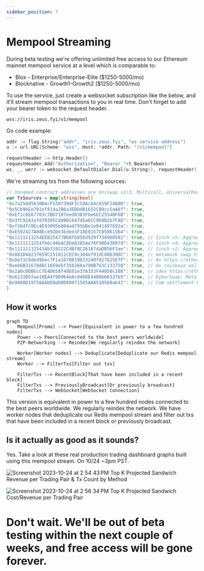 ```yaml
---
sidebar_position: 7
---
```


# Mempool Streaming

During beta testing we're offering unlimited free access to our Ethereum mainnet mempool service at a level which is
comparable to:

- Blox - Enterprise/Enterprise-Elite ($1250-5000/mo)
- Blocknative - Growth1-Growth2 ($1250-5000/mo)

To use the service, just create a websocket subscription like the below, and it'll stream mempool transactions
to you in real time. Don't forget to add your bearer token to the request header.

`wss://iris.zeus.fyi/v1/mempool`

Go code example:

```go
addr := flag.String("addr", "iris.zeus.fyi", "ws service address")
u := url.URL{Scheme: "wss", Host: *addr, Path: "/v1/mempool"}

requestHeader := http.Header{}
requestHeader.Add("Authorization", "Bearer "+t.BearerToken)
ws, _, werr := websocket.DefaultDialer.Dial(u.String(), requestHeader)
```

We're streaming txs from the following sources:

```go
// Unnamed contract addresses are Uniswap v2/3, Multicall, UniversalRouter (both versions)
var TxSources = map[string]bool{
"0x7a250d5630B4cF539739dF2C5dAcb4c659F2488D": true,
"0x5C69bEe701ef814a2B6a3EDD4B1652CB9cc5aA6f": true,
"0xEf1c6E67703c7BD7107eed8303Fbe6EC2554BF6B": true,
"0x3fC91A3afd70395Cd496C647d5a6CC9D4B2b7FAD": true,
"0xf164fC0Ec4E93095b804a4795bBe1e041497b92a": true,
"0xE592427A0AEce92De3Edee1F18E0157C05861564": true,
"0x1111111254EEB25477B68fb85Ed929f73A960582": true, // 1inch v5: Aggregation Router	 https://etherscan.io/address/0x1111111254eeb25477b68fb85ed929f73a960582#code
"0x1111111254fb6c44bAC0beD2854e76F90643097d": true, // 1inch v4: Aggregation Router https://etherscan.io/address/0x1111111254fb6c44bac0bed2854e76f90643097d
"0x111111125434b319222CdBf8C261674aDB56F3ae": true, // 1inch v2: Aggregation Router
"0x881D40237659C251811CEC9c364ef91dC08D300C": true, // metamask swap https://etherscan.io/address/0x881d40237659c251811cec9c364ef91dc08d300c
"0xDef1C0ded9bec7F1a1670819833240f027b25EfF": true, // 0x https://etherscan.io/address/0xdef1c0ded9bec7f1a1670819833240f027b25eff
"0xe66B31678d6C16E9ebf358268a790B763C133750": true, // 0x coinbase wallet proxy https://etherscan.io/address/0xe66b31678d6c16e9ebf358268a790b763c133750#code
"0x2a0c0DBEcC7E4D658f48E01e3fA353F44050c208": true, // idex https://etherscan.io/address/0x2a0c0dbecc7e4d658f48e01e3fa353f44050c208
"0x6131B5fae19EA4f9D964eAc0408E4408b66337b5": true, // KyberSwap: Meta Aggregation Router v2 https://etherscan.io/address/0x6131b5fae19ea4f9d964eac0408e4408b66337b5
"0x9008D19f58AAbD9eD0D60971565AA8510560ab41": true, // CoW settlement https://etherscan.io/address/0x9008d19f58aabd9ed0d60971565aa8510560ab41
}
```

## How it works

```mermaid
graph TD
    Mempool[Promo] --> Power[Equivalent in power to a few hundred nodes]
    Power --> Peers[Connected to the best peers worldwide]
    P2P-Networking --> Reindex[We regularly reindex the network]

    Worker[Worker nodes] --> Deduplicate[Deduplicate our Redis mempool stream]
    Worker --> FilterTxs[Filter out txs]
    
    FilterTxs --> RecentBlock[That have been included in a recent block]
    FilterTxs --> PreviouslyBroadcast[Or previously broadcast]
    FilterTxs --> WebSocket[WebSocket Connection]
```

This version is equivalent in power to a few hundred nodes connected to the best peers worldwide. We regularly reindex
the network. We have worker nodes that deduplicate our Redis mempool stream and filter out txs that have been included in a recent
block or previously broadcast.

## Is it actually as good as it sounds?

Yes. Take a look at these real production trading dashboard graphs built using this mempool stream. On 10/24 ~3pm PST.

![Screenshot 2023-10-24 at 2 54 43 PM](https://github.com/zeus-fyi/zeus/assets/17446735/1ee4af33-2315-4b0c-855c-4119d0a07180)
Top K Projected Sandwich Revenue per Trading Pair & Tx Count by Method

![Screenshot 2023-10-24 at 2 56 34 PM](https://github.com/zeus-fyi/zeus/assets/17446735/b872105c-c8de-46cb-b69b-f74adbcde348)
Top K Projected Sandwich Cost/Revenue per Trading Pair

# Don't wait. We'll be out of beta testing within the next couple of weeks, and free access will be gone forever.